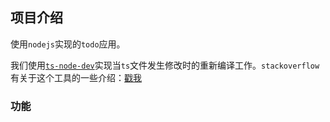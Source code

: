 ## 项目介绍
使用`nodejs`实现的`todo`应用。

我们使用[`ts-node-dev`](https://github.com/whitecolor/ts-node-dev)实现当`ts`文件发生修改时的重新编译工作。`stackoverflow`有关于这个工具的一些介绍：[戳我](https://stackoverflow.com/a/50528031/11720536)

### 功能



